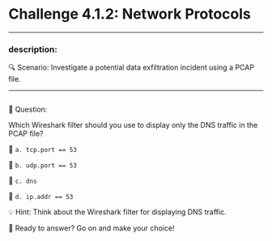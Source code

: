 # **Challenge 4.1.2: Network Protocols**

---

### **description:**

🔍 Scenario: Investigate a potential data exfiltration incident using a PCAP file.

---
```plaintext

```
🤔 Question:

Which Wireshark filter should you use to display only the DNS traffic in the PCAP file?

🔘 ```a. tcp.port == 53```

🔘 ```b. udp.port == 53```

🔘 ```c. dns```

🔘 ```d. ip.addr == 53```

💡 Hint: Think about the Wireshark filter for displaying DNS traffic.

🚀 Ready to answer? Go on and make your choice!